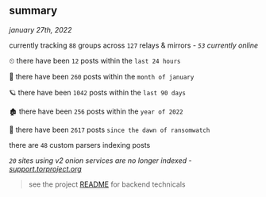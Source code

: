 
## summary
_january 27th, 2022_

currently tracking `88` groups across `127` relays & mirrors - _`53` currently online_

⏲ there have been `12` posts within the `last 24 hours`

🦈 there have been `260` posts within the `month of january`

🪐 there have been `1042` posts within the `last 90 days`

🏚 there have been `256` posts within the `year of 2022`

🦕 there have been `2617` posts `since the dawn of ransomwatch`

there are `48` custom parsers indexing posts

_`20` sites using v2 onion services are no longer indexed - [support.torproject.org](https://support.torproject.org/onionservices/v2-deprecation/)_

> see the project [README](https://github.com/thetanz/ransomwatch#ransomwatch--) for backend technicals
